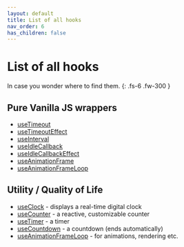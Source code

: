 ```yaml
---
layout: default
title: List of all hooks
nav_order: 6
has_children: false
---
```


# List of all hooks

In case you wonder where to find them.
{: .fs-6 .fw-300 }

## Pure Vanilla JS wrappers
- [useTimeout](/react-timing-hooks/timeouts-api/useTimeout.html)
- [useTimeoutEffect](/react-timing-hooks/timeouts-api/useTimeoutEffect.html)
- [useInterval](/react-timing-hooks/intervals-api/useInterval.html)
- [useIdleCallback](/react-timing-hooks/idle-callback-api/useIdleCallback.html)
- [useIdleCallbackEffect](/react-timing-hooks/idle-callback-api/useIdleCallbackEffect.html)
- [useAnimationFrame](/react-timing-hooks/animation-api/useAnimationFrame.html)
- [useAnimationFrameLoop](/react-timing-hooks/animation-api/useAnimationFrameLoop.html)

## Utility / Quality of Life
- [useClock](/react-timing-hooks/intervals-api/useClock.html) - displays a real-time digital clock
- [useCounter](/react-timing-hooks/intervals-api/useCounter.html) - a reactive, customizable counter
- [useTimer](/react-timing-hooks/intervals-api/useTimer.html) - a timer
- [useCountdown](/react-timing-hooks/intervals-api/useCountdown.html) - a countdown (ends automatically)
- [useAnimationFrameLoop](/react-timing-hooks/animation-api/useAnimationFrameLoop.html) - for animations, rendering etc.
